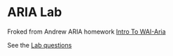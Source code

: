 # ARIA Lab
Froked from Andrew ARIA homework [Intro To WAI-Aria](http://www.nordburg.ca/tutorials/aria/index.html#/)

See the [Lab questions](https://rababgomaa.github.io/aria-intro-tutorial/) 
